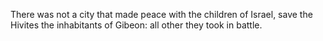 There was not a city that made peace with the children of Israel, save the Hivites the inhabitants of Gibeon: all other they took in battle.
